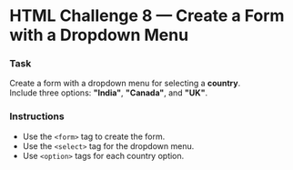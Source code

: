 # HTML Challenge 8 — Create a Form with a Dropdown Menu

### **Task**
Create a form with a dropdown menu for selecting a **country**.  
Include three options: **"India"**, **"Canada"**, and **"UK"**.

### **Instructions**
- Use the `<form>` tag to create the form.  
- Use the `<select>` tag for the dropdown menu.  
- Use `<option>` tags for each country option.
